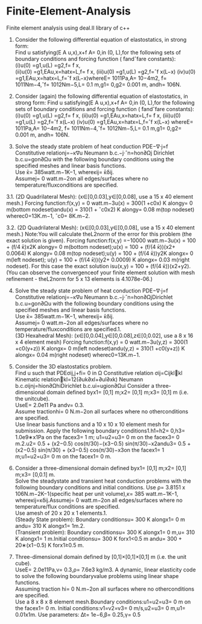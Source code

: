 # Finite-Element-Analysis
Finite element analysis using deal.II library of c++</br>

1. Consider the following differential equation of elastostatics, in strong form:</br>
Find u satisfying(E A u,x),x+f A= 0,in (0, L),for the following sets of boundary conditions and forcing function ( ̄fandˆfare constants):</br>
(i)u(0) =g1,u(L) =g2,f= ̄f x,</br>
(ii)u(0) =g1,EAu,x=hatx=L,f= ̄f x,
(iii)u(0) =g1,u(L) =g2,f=ˆf x(L−x)
(iv)u(0) =g1,EAu,x=hatx=L,f=ˆf x(L−x)whereE= 1011Pa,A= 10−4m2, ̄f= 1011Nm−4,ˆf= 1012Nm−5,L= 0.1 m,g1= 0,g2= 0.001 m, andh= 106N.

2. Consider (again) the following differential equation of elastostatics, in strong form:
Find u satisfying(E A u,x),x+f A= 0,in (0, L),for the following sets of boundary conditions and forcing function 
( ̄fandˆfare constants):
(i)u(0) =g1,u(L) =g2,f= ̄f x,
(ii)u(0) =g1,EAu,x=hatx=L,f= ̄f x,
(iii)u(0) =g1,u(L) =g2,f=ˆf x(L−x)
(iv)u(0) =g1,EAu,x=hatx=L,f=ˆf x(L−x)
whereE= 1011Pa,A= 10−4m2, ̄f= 1011Nm−4,ˆf= 1012Nm−5,L= 0.1 m,g1= 0,g2= 0.001 m, andh= 106N.

3. Solve the steady state problem of heat conduction
PDE−∇·j=f
Constitutive relationj=−κ∇u
Neumann b.c.−j·ˆn=hon∂Ωj
Dirichlet b.c.u=gon∂Ωu
with the following boundary conditions using the specified meshes and linear basis functions.  
Use  ̄κ= 385watt.m−1K−1, whereκij=  ̄κδij.  
Assumej= 0 watt.m−2on all edges/surfaces where no temperature/fluxconditions are specified.

  3.1.  (2D Quadrilateral Mesh):  (x∈[0,0.03],y∈[0,0.08], use a 15 x 40 element mesh.)
  Forcing function:f(x,y) = 0 watt.m−3u(x) = 300(1 +c0x) K alongy= 0 m(bottom nodeset)andu(x) = 310(1 + ˆc0x2) K alongy= 0.08 m(top nodeset)
  wherec0=13K.m−1, ˆc0= 8K.m−2.

  3.2.  (2D Quadrilateral Mesh):  (x∈[0,0.03],y∈[0,0.08], use a 15 x 40 element mesh.)
  Note:You will calculate theL2norm of the error for this problem (the exact solution is given).
  Forcing function:f(x,y) =−10000 watt.m−3u(x) = 100 + (f/4 ̄κ)x2K alongy= 0 m(bottom nodeset);u(x) = 100 + (f/(4 ̄κ))(x2+ 0.0064) K alongy= 0.08 m(top nodeset);u(y) = 100 + (f/(4 ̄κ))y2K alongx= 0 m(left nodeset);
  u(y) = 100 + (f/(4 ̄κ))(y2+ 0.0009) K alongx= 0.03 m(right nodeset).
  For this case the exact solution isu(x,y) = 100 + (f/(4 ̄κ))(x2+y2).  
  (You can observe the convergenceof your finite element solution with mesh refinement - theL2norm for 5 x 13 elements is 4.1078e-06.)

4. Solve the steady state problem of heat conduction
PDE−∇·j=f
Constitutive relationj=−κ∇u
Neumann b.c.−j·ˆn=hon∂ΩjDirichlet b.c.u=gon∂Ωu
with the following boundary conditions using the specified meshes and linear basis functions.  
Use  ̄κ= 385watt.m−1K−1, whereκij=  ̄κδij.  
Assumej= 0 watt.m−2on all edges/surfaces where no temperature/fluxconditions are specified.1.  
(3D Hexahedral Mesh):  (x∈[0,0.04],y∈[0,0.08],z∈[0,0.02], use a 8 x 16 x 4 element mesh)
Forcing function:f(x,y) = 0 watt.m−3u(y,z) = 300(1 +c0(y+z)) K alongx= 0 m(left nodeset)andu(y,z) = 310(1 +c0(y+z)) K alongx= 0.04 m(right nodeset)
wherec0=13K.m−1.

5. Consider the 3D elastostatics problem.  
Find u such that
PDEσij,j+fi= 0 in Ω
Constitutive relation σij=Cijklkl
Kinematic relationkl=12(∂uk∂xl+∂ul∂xk)
Neumann b.c.σijnj=hion∂ΩhiDirichlet b.c.ui=ugion∂Ωui
Consider a three-dimensional domain defined byx1= [0,1] m;x2= [0,1] m;x3= [0,1] m (i.e.  the unitcube).   
UseE=  2.0e11  Pa  andν=  0.3.   
Assume  tractionhi=  0  N.m−2on  all  surfaces  where  no  otherconditions are specified.  
Use linear basis functions and a 10 x 10 x 10 element mesh for submission.
Apply the following boundary conditions1.h1=h2= 0,h3= 1.0e9∗x1Pa on the facex3= 1 m;
u1=u2=u3= 0 m on the facex3= 0 m.2.u2= 0.5 + (x2−0.5) cos(π/30)−(x3−0.5) sin(π/30)−x2andu3= 0.5 + (x2−0.5) sin(π/30) + (x3−0.5) cos(π/30)−x3on the facex1= 1 m;u1=u2=u3= 0 m on the facex1= 0 m.

6. Consider a three-dimensional domain defined byx1= [0,1] m;x2= [0,1] m;x3= [0,0.1] m.  
Solve the steadystate and transient heat conduction problems with the following boundary conditions and initial conditions.
Use ρ= 3.8151 x 106N.m−2K−1(specific heat per unit volume),κ= 385 watt.m−1K−1, whereκij=κδij.Assumej= 0 watt.m−2on all edges/surfaces where no temperature/flux conditions are specified.  
Use amesh of 20 x 20 x 1 elements.1.  
(Steady  State  problem):   Boundary  conditionsu=  300  K  alongx1=  0  m  andu=  310  K  alongx1= 1m.2.  
(Transient problem):  Boundary conditionsu= 300 K alongx1= 0 m,u= 310 K alongx1= 1 m.Initial conditionsu= 300 K forx1<0.5 m andu= 300 + 20∗(x1−0.5) K forx1≥0.5 m.

7. Three-dimensional domain defined by [0,1]×[0,1]×[0,1] m (i.e.  the unit cube).  
UseE= 2.0e11Pa,ν=  0.3,ρ=  7.6e3  kg/m3. A  dynamic,  linear  elasticity  code  to  solve  the  following  boundaryvalue problems using linear shape functions.  
Assuming traction hi= 0 N.m−2on all surfaces where no otherconditions are specified.  
Use a 8 x 8 x 8 element mesh.Boundary conditions:u1=u2=u3= 0 m on the facex1= 0 m.
Initial conditions:v1=v2=v3= 0 m/s,u2=u3= 0 m,u1= 0.01x1m.
Use parameters:  ∆t= 1e−6,β= 0.25,γ= 0.5 
